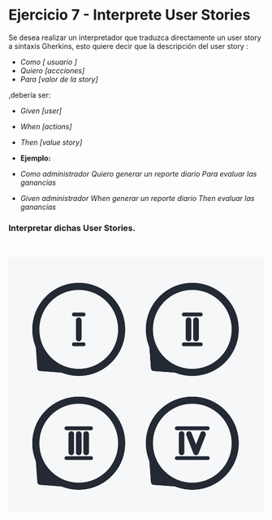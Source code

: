 # Ejercicio 7 - Interprete User Stories

Se desea realizar un interpretador que traduzca directamente un user story a
sintaxis Gherkins, esto quiere decir que la descripción del user story :

- *Como [ usuario ]*
- *Quiero [accciones]*
- *Para [valor de la story]*

,debería ser:</br>

- *Given [user]*
- *When [actions]*
- *Then [value story]*

- **Ejemplo:**</br>
- *Como administrador Quiero generar un reporte diario Para evaluar las ganancias*
- *Given administrador When generar un reporte diario Then evaluar las ganancias*

### Interpretar dichas User Stories.</br>
 </br>
 <p align="center">
    <img src="https://github.com/AleS900/prueba/blob/master/assets/roamn.jpg" />
 </p>
